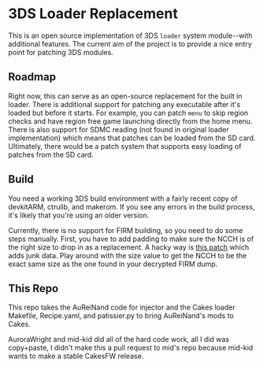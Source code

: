 3DS Loader Replacement
======================

This is an open source implementation of 3DS `loader` system module--with 
additional features. The current aim of the project is to provide a nice 
entry point for patching 3DS modules.

## Roadmap
Right now, this can serve as an open-source replacement for the built in loader. 
There is additional support for patching any executable after it's loaded but 
before it starts. For example, you can patch `menu` to skip region checks and 
have region free game launching directly from the home menu. There is also 
support for SDMC reading (not found in original loader implementation) which 
means that patches can be loaded from the SD card. Ultimately, there would be 
a patch system that supports easy loading of patches from the SD card.

## Build
You need a working 3DS build environment with a fairly recent copy of devkitARM, 
ctrulib, and makerom. If you see any errors in the build process, it's likely 
that you're using an older version.

Currently, there is no support for FIRM building, so you need to do some steps 
manually. First, you have to add padding to make sure the NCCH is of the right 
size to drop in as a replacement. A hacky way is 
[this patch](http://pastebin.com/nyKXLnNh) which adds junk data. Play around 
with the size value to get the NCCH to be the exact same size as the one 
found in your decrypted FIRM dump.

## This Repo
This repo takes the AuReiNand code for injector and the Cakes loader Makefile, Recipe.yaml, and patissier.py to bring
AuReiNand's mods to Cakes.


AuroraWright and mid-kid did all of the hard code work, all I did was copy+paste, I didn't make this a pull request to mid's repo because mid-kid wants to make a stable CakesFW release.
